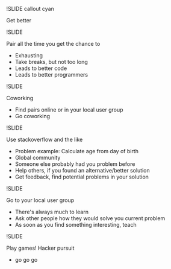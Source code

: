 !SLIDE callout cyan

Get better

!SLIDE

Pair all the time you get the chance to

* Exhausting
* Take breaks, but not too long
* Leads to better code
* Leads to better programmers

!SLIDE

Coworking

* Find pairs online or in your local user group
* Go coworking

!SLIDE

Use stackoverflow and the like

* Problem example: Calculate age from day of birth
* Global community
* Someone else probably had you problem before
* Help others, if you found an alternative/better solution
* Get feedback, find potential problems in your solution

!SLIDE

Go to your local user group

* There's always much to learn
* Ask other people how they would solve you current problem
* As soon as you find something interesting, teach

!SLIDE

 Play games! Hacker pursuit

* go go go
